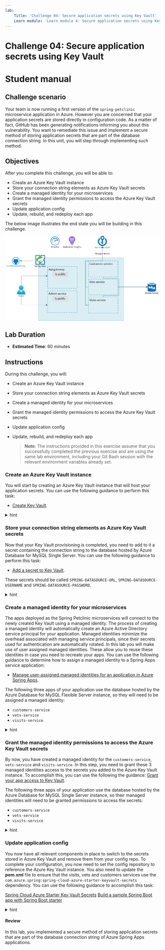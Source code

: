 ```yaml
---
lab:
    Title: 'Challenge 04: Secure application secrets using Key Vault'
    Learn module: 'Learn module 4: Secure application secrets using Key Vaults'
---
```


# Challenge 04: Secure application secrets using Key Vault

# Student manual

## Challenge scenario

Your team is now running a first version of the `spring-petclinic` microservice application in Azure. However you are concerned that your application secrets are stored directly in configuration code. As a matter of fact, GitHub has been generating notifications informing you about this vulnerability. You want to remediate this issue and implement a secure method of storing application secrets that are part of the database connection string. In this unit, you will step through implementing such method.

## Objectives

After you complete this challenge, you will be able to:

- Create an Azure Key Vault instance
- Store your connection string elements as Azure Key Vault secrets
- Create a managed identity for your microservices
- Grant the managed identity permissions to access the Azure Key Vault secrets
- Update application config
- Update, rebuild, and redeploy each app

The below image illustrates the end state you will be building in this challenge.

![Challenge 4 architecture](./images/asa-openlab-4.png)

## Lab Duration

- **Estimated Time**: 60 minutes

## Instructions

During this challenge, you will:

- Create an Azure Key Vault instance
- Store your connection string elements as Azure Key Vault secrets
- Create a managed identity for your microservices
- Grant the managed identity permissions to access the Azure Key Vault secrets
- Update application config
- Update, rebuild, and redeploy each app

   > **Note**: The instructions provided in this exercise assume that you successfully completed the previous exercise and are using the same lab environment, including your Git Bash session with the relevant environment variables already set.

### Create an Azure Key Vault instance

You will start by creating an Azure Key Vault instance that will host your application secrets. You can use the following guidance to perform this task:

- [Create Key Vault](https://learn.microsoft.com/azure/spring-apps/tutorial-managed-identities-key-vault?tabs=system-assigned-managed-identity#set-up-your-key-vault).

<details>
<summary>hint</summary>
<br/>

1. From the Git Bash prompt, run the following command to create an Azure Key Vault instance. Note that the name of the service should be globally unique, so adjust it accordingly in case the randomly generated name is already in use. Keep in mind that the name can contain only lowercase letters, numbers and hyphens. The `$LOCATION` and `$RESOURCE_GROUP` variables contain the name of the Azure region and the resource group into which you deployed the Azure Spring Apps service in the previous exercise of this lab.

   ```bash
   KEYVAULT_NAME=kv-$APPNAME-$UNIQUEID
   az keyvault create \
       --name $KEYVAULT_NAME \
       --resource-group $RESOURCE_GROUP \
       --location $LOCATION \
       --sku standard
   ```

   > **Note**: Wait for the provisioning to complete. This might take about 2 minutes.

</details>

### Store your connection string elements as Azure Key Vault secrets

Now that your Key Vault provisioning is completed, you need to add to it a secret containing the connection string to the database hosted by Azure Database for MySQL Single Server. You can use the following guidance to perform this task:

- [Add a secret to Key Vault](https://learn.microsoft.com/azure/spring-apps/tutorial-managed-identities-key-vault?tabs=user-assigned-managed-identity#set-up-your-key-vault).

These secrets should be called `SPRING-DATASOURCE-URL`, `SPRING-DATASOURCE-USERNAME` and `SPRING-DATASOURCE-PASSWORD`.

<details>
<summary>hint</summary>
<br/>

1. Add the url, username and password of the Azure Database for MySQL Flexible Server admin account as secrets to your Key Vault by running the following commands from the Git Bash prompt:

   ```bash
    az keyvault secret set \
        --name SPRING-DATASOURCE-URL \
        --value "jdbc:mysql://$MYSQL_SERVER_NAME.mysql.database.azure.com:3306/$DATABASE_NAME?useSSL=true&serverTimezone=UTC" \
        --vault-name $KEYVAULT_NAME

   az keyvault secret set \
       --name SPRING-DATASOURCE-USERNAME \
       --value $MYSQL_ADMIN_USERNAME \
       --vault-name $KEYVAULT_NAME

   az keyvault secret set \
       --name SPRING-DATASOURCE-PASSWORD \
       --value $MYSQL_ADMIN_PASSWORD \
       --vault-name $KEYVAULT_NAME
   ```

</details>

### Create a managed identity for your microservices

The apps deployed as the Spring Petclinic microservices will connect to the newly created Key Vault using a managed identity. The process of creating a managed identity will automatically create an Azure Active Directory service principal for your application. Managed identities minimize the overhead associated with managing service principals, since their secrets used for authentication are automatically rotated. In this lab you will make use of user assigned managed identities. These allow you to reuse these identities in case you need to recreate your apps. You can use the following guidance to determine how to assign a managed identity to a Spring Apps service application:

- [Manage user-assigned managed identities for an application in Azure Spring Apps](https://learn.microsoft.com/azure/spring-apps/how-to-manage-user-assigned-managed-identities?tabs=azure-cli&pivots=sc-standard).

The following three apps of your application use the database hosted by the Azure Database for MySQL Flexible Server instance, so they will need to be assigned a managed identity:

- `customers-service`
- `vets-service`
- `visits-service`

<details>
<summary>hint</summary>
<br/>

1. Create and assign an identity to each of the three apps by running the following commands from Git Bash shell:

   ```bash
   CUSTOMERS_SERVICE_ID=$(az identity create -g $RESOURCE_GROUP -n customers-svc-uid --query id -o tsv)

    az spring app identity assign \
        --resource-group $RESOURCE_GROUP \
        --name $CUSTOMERS_SERVICE \
        --user-assigned $CUSTOMERS_SERVICE_ID
    
    VISITS_SERVICE_ID=$(az identity create -g $RESOURCE_GROUP -n visits-svc-uid --query id -o tsv)

    az spring app identity assign \
        --resource-group $RESOURCE_GROUP \
        --name $VISITS_SERVICE \
        --user-assigned $VISITS_SERVICE_ID
    
    VETS_SERVICE_ID=$(az identity create -g $RESOURCE_GROUP -n vets-svc-uid --query id -o tsv)

    az spring app identity assign \
        --resource-group $RESOURCE_GROUP \
        --name $VETS_SERVICE \
        --user-assigned $VETS_SERVICE_ID
   ```

    > **Note**: Wait for the operations to complete. This might take about 3 minutes each.

</details>

### Grant the managed identity permissions to access the Azure Key Vault secrets

By now, you have created a managed identity for the `customers-service`, `vets-service` and `visits-service`. In this step, you need to grant these 3 managed identities access to the secrets you added to the Azure Key Vault instance. To accomplish this, you can use the following the guidance: [Grant your app access to Key Vault](https://learn.microsoft.com/azure/spring-apps/tutorial-managed-identities-key-vault?tabs=user-assigned-managed-identity#grant-your-app-access-to-key-vault).

The following three apps of your application use the database hosted by the Azure Database for MySQL Single Server instance, so their managed identities will need to be granted permissions to access the secrets:

- `customers-service`
- `vets-service`
- `visits-service`

<details>
<summary>hint</summary>
<br/>

1. Grant the `get` and `list` secrets permissions in the Azure Key Vault instance to each Spring Apps application's managed identity by using Azure Key Vault access policy:

   ```bash
   CUSTOMERS_SERVICE_UID=$(az identity show -g $RESOURCE_GROUP -n customers-svc-uid --query principalId -o tsv)
   VISITS_SERVICE_UID=$(az identity show -g $RESOURCE_GROUP -n visits-svc-uid --query principalId -o tsv)
   VETS_SERVICE_UID=$(az identity show -g $RESOURCE_GROUP -n vets-svc-uid --query principalId -o tsv)
   
   az keyvault set-policy \
       --name $KEYVAULT_NAME \
       --resource-group $RESOURCE_GROUP \
       --secret-permissions get list  \
       --object-id $CUSTOMERS_SERVICE_UID
   
   az keyvault set-policy \
       --name $KEYVAULT_NAME \
       --resource-group $RESOURCE_GROUP \
       --secret-permissions get list  \
       --object-id $VETS_SERVICE_UID
   
   az keyvault set-policy \
       --name $KEYVAULT_NAME \
       --resource-group $RESOURCE_GROUP \
       --secret-permissions get list  \
       --object-id $VISITS_SERVICE_UID
   ```

</details>

### Update application config

You now have all relevant components in place to switch to the secrets stored in Azure Key Vault and remove them from your config repo. To complete your configuration, you now need to set the config repository to reference the Azure Key Vault instance. You also need to update the **pom.xml** file to ensure that the visits, vets and customers services use the `com.azure.spring:spring-cloud-azure-starter-keyvault-secrets` dependency. You can use the following guidance to accomplish this task:

[Spring Cloud Azure Starter Key Vault Secrets](https://github.com/Azure/azure-sdk-for-java/blob/main/sdk/spring/README.md)
[Build a sample Spring Boot app with Spring Boot starter](https://learn.microsoft.com/azure/spring-apps/tutorial-managed-identities-key-vault?tabs=system-assigned-managed-identity#build-a-sample-spring-boot-app-with-spring-boot-starter)

<details>
<summary>hint</summary>
<br/>

1. From the Git Bash window, in the config repository you cloned locally, use your favorite text editor to open the `application.yml` file. Replace the contents of this file with the contents of this [application.yml](../../../config/04_application.yml) file. This file contains the following changes:

    * The spring.datasource properties are no longer there. These are now in your Key Vault and are no longer needed in the application.yml file.
    * Line 25 to 32 contain new config for your Key Vault. Make sure you replace the `<your-kv-name>` placeholder on line 31 with the name of your Key Vault.
    
1. Save the file and commit and push these changes to your remote config repository.

   ```bash
   cd ~/workspaces/Deploying-and-Running-Java-Applications-in-Azure-Spring-Apps
   git add .
   git commit -m 'added key vault'
   git push
   ```

### Update, rebuild, and redeploy each app

1. From the Git Bash window, in the `Deploying-and-Running-Java-Applications-in-Azure-Spring-Apps` repository you cloned locally, use your favorite text editor to open the `pom.xml` files of the customers, visits and vets services (within the `src/spring-petclinic-customers-service`, `src/spring-petclinic-visits-service`, and `src/spring-petclinic-vets-service` directories). For each, add the following dependencies (within the `<dependencies>...</dependencies>` section) and save the change.

   ```xml
           <dependency>
              <groupId>com.azure.spring</groupId>
              <artifactId>spring-cloud-azure-starter-keyvault-secrets</artifactId>
           </dependency>
   ```

1. From the Git Bash window, in the `spring-petclinic-microservices` repository you cloned locally, use your favorite text editor to open the `pom.xml` file in the `src` directory of the cloned repo. Add to the file a dependency to `com.azure.spring`. This should be added within the `<dependencyManagement><dependencies></dependencies></dependencyManagement>` section.

   ```xml
       <dependencyManagement>
           <dependencies>
               //... existing dependencies

               <dependency>
                   <groupId>com.azure.spring</groupId>
                   <artifactId>spring-cloud-azure-dependencies</artifactId>
                   <version>${version.spring.cloud.azure}</version>
                   <type>pom</type>
                   <scope>import</scope>
               </dependency>

           </dependencies>
       </dependencyManagement>
   ```

1. In the same file, add a property for `version.spring.cloud.azure`. This should be added within the `<properties></properties>` section.

   ```xml
   <version.spring.cloud.azure>5.2.0</version.spring.cloud.azure>
   ```
    
1. Save the changes to the `pom.xml` file and close it.

1. Rebuild the services by running the following command in the root directory of the application.

   ```bash
   cd ~/workspaces/Deploying-and-Running-Java-Applications-in-Azure-Spring-Apps/src
   mvn clean package -DskipTests
   ```

1. Verify that the build succeeds by reviewing the output of the `mvn clean package -DskipTests` command, which should have the following format:

   ```bash
   [INFO] ------------------------------------------------------------------------
   [INFO] Reactor Summary for spring-petclinic-microservices 3.0.2:
   [INFO] 
   [INFO] spring-petclinic-microservices ..................... SUCCESS [  0.249 s]
   [INFO] spring-petclinic-admin-server ...................... SUCCESS [ 16.123 s]
   [INFO] spring-petclinic-customers-service ................. SUCCESS [  6.749 s]
   [INFO] spring-petclinic-vets-service ...................... SUCCESS [  4.845 s]
   [INFO] spring-petclinic-visits-service .................... SUCCESS [  5.063 s]
   [INFO] spring-petclinic-config-server ..................... SUCCESS [  1.777 s]
   [INFO] spring-petclinic-discovery-server .................. SUCCESS [  2.563 s]
   [INFO] spring-petclinic-api-gateway ....................... SUCCESS [ 15.582 s]
   [INFO] ------------------------------------------------------------------------
   [INFO] BUILD SUCCESS
   [INFO] ------------------------------------------------------------------------
   [INFO] Total time:  55.901 s
   [INFO] Finished at: 2023-06-02T14:07:49Z
   [INFO] ------------------------------------------------------------------------
   ```

1. Redeploy the customers, visits and vets services to their respective apps in your Spring Apps service by running the following commands:

   ```bash
   az spring app deploy \
            --name ${CUSTOMERS_SERVICE} \
            --no-wait \
            --artifact-path ${CUSTOMERS_SERVICE_JAR} 

   az spring app deploy \
               --name ${VISITS_SERVICE} \
               --no-wait \
               --artifact-path ${VISITS_SERVICE_JAR} 

   az spring app deploy \
               --name ${VETS_SERVICE} \
               --no-wait \
               --artifact-path ${VETS_SERVICE_JAR}
   ```

1. Retest your application through its public endpoint. Ensure that the application is functional, while the connection string secrets are retrieved from Azure Key Vault.

1. In case you don't see data in your application, take a look at the `customers-service` logs to make sure the configuration gets picked up correctly and there are no errors on startup. 

   ```bash
   az spring app logs --name ${CUSTOMERS_SERVICE} --follow 
   ```

   > **Note**: In case you see no errors, you can escape out of the log statement with `Ctrl+C` and you can proceed with the next steps. In case you see errors, review the steps you executed and retry. The [LabTips file](../../../LabTips.md) also contains steps on how to recover from errors.

1. To verify that secrets from Key Vault are picked up, in the Azure Portal, navigate to the page of the Azure Key Vault instance you provisioned. On the Overview page, select the **Monitoring** tab and review the graph representing requests for access to the vault's secrets.

</details>

#### Review

In this lab, you implemented a secure method of storing application secrets that are part of the database connection string of Azure Spring Apps applications.
